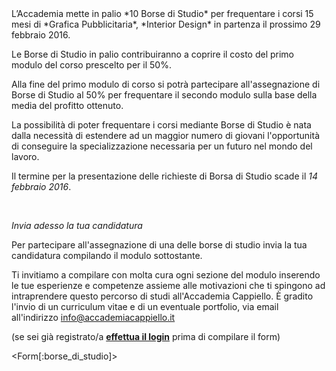 <div>
L’Accademia mette in palio *10 Borse di Studio* per frequentare i corsi 15 mesi di *Grafica Pubblicitaria*, *Interior Design* in partenza il prossimo 29 febbraio 2016.

Le Borse di Studio in palio contribuiranno a coprire il costo del primo modulo del corso prescelto per il 50%.

Alla fine del primo modulo di corso si potrà partecipare all'assegnazione di Borse di Studio al 50% per frequentare il secondo modulo sulla base della media del profitto ottenuto.


La possibilità di poter frequentare i corsi mediante Borse di Studio è nata dalla necessità di estendere ad un maggior numero di giovani l'opportunità di conseguire la specializzazione necessaria per un futuro nel mondo del lavoro.


Il termine per la presentazione delle richieste di Borsa di Studio scade il *14 febbraio 2016*.

&nbsp;

*Invia adesso la tua candidatura*

Per partecipare all'assegnazione di una delle borse di studio invia la tua candidatura compilando il modulo sottostante.
 
Ti invitiamo a compilare con molta cura ogni sezione del modulo inserendo le tue esperienze e competenze assieme alle motivazioni che ti spingono ad intraprendere questo percorso di studi all'Accademia Cappiello. È gradito l'invio di un curriculum vitae e di un eventuale portfolio, via email all'indirizzo info@accademiacappiello.it 


(se sei già registrato/a <a style='font-weight: bold' href='/login'>effettua il login</a> prima di compilare il form)
</div>

<Form[:borse_di_studio]> 